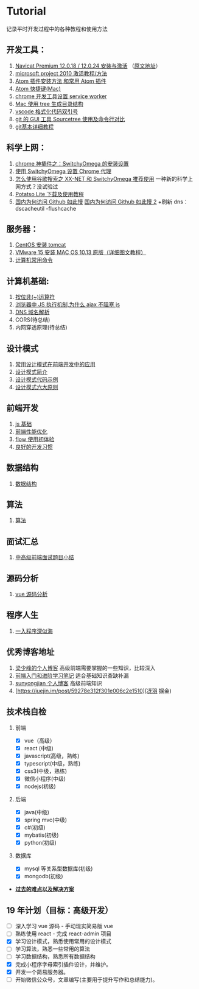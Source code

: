 # Tutorial

记录平时开发过程中的各种教程和使用方法

## 开发工具：

1. [Navicat Premium 12.0.18 / 12.0.24 安装与激活](./database/Navicat安装与激活.md) （[原文地址](https://www.jianshu.com/p/42a33b0dda9c "https://www.jianshu.com/p/42a33b0dda9c")）
2. [microsoft project 2010 激活教程/方法](https://jingyan.baidu.com/article/27fa73265206c446f9271f42.html)
3. [Atom 插件安装方法 和常用 Atom 插件](https://www.jianshu.com/p/d199561d3c31)
4. [Atom 快捷键(Mac)](http://www.rainyleo.com/2016/08/13/快捷键/)
5. [chrome 开发工具设置 service worker](https://developers.google.com/web/fundamentals/primers/service-workers/lifecycle#update_on_reload)
6. [Mac 使用 tree 生成目录结构](https://blog.csdn.net/qq673318522/article/details/53713903)
7. [vscode 格式化代码双引号](https://blog.csdn.net/grepets/article/details/88553606)
8. [git 的 GUI 工具 Sourcetree 使用及命令行对比](https://juejin.im/post/5b4d66125188251ace75ba27)
9. [git基本详细教程](http://www.codeceo.com/article/git-usage.html)

## 科学上网：

1. [chrome 神插件之：SwitchyOmega 的安装设置](https://www.cnblogs.com/LyndonMario/p/9326176.html)
2. [使用 SwitchyOmega 设置 Chrome 代理](https://blog.csdn.net/qq_31851531/article/details/78410146)
3. [怎么使用谷歌搜索之 XX-NET 和 SwitchyOmega 推荐使用](https://blog.csdn.net/csuzhaoqinghui/article/details/53391848) 一种新的科学上网方式？没试验过
4. [Potatso Lite 下载及使用教程](https://ssr.tools/125)
5. [国内为何访问 Github 如此慢](https://www.wangmaoxian.com/201808/%E5%9B%BD%E5%86%85%E4%B8%BA%E4%BD%95%E8%AE%BF%E9%97%AEGithub%E5%A6%82%E6%AD%A4%E6%85%A2/) [国内为何访问 Github 如此慢 2](https://juejin.im/post/5c42f94551882525a94e2945) +刷新 dns：dscacheutil -flushcache

## 服务器：

1. [CentOS 安装 tomcat](https://linuxize.com/post/how-to-install-tomcat-9-on-centos-7/)
2. [VMware 15 安装 MAC OS 10.13 原版（详细图文教程）](https://blog.csdn.net/ztx114/article/details/86133295)
3. [计算机常用命令](https://github.com/petsgre/tutorial/blob/master/notes/command.md)

## 计算机基础:

1. [按位非(~)运算符](https://www.cnblogs.com/moqiutao/p/6275483.html)
2. [浏览器中 JS 执行机制,为什么 ajax 不阻塞 js](https://juejin.im/post/5b0e84d0f265da08c86fa580)
3. [DNS 域名解析](https://juejin.im/entry/599109d46fb9a03c4c270f82)
4. CORS(待总结)
5. 内网穿透原理(待总结)

## 设计模式

1. [常用设计模式在前端开发中的应用](https://zhuanlan.zhihu.com/p/41423006)
2. [设计模式简介](https://www.runoob.com/design-pattern/design-pattern-intro.html)
3. [设计模式代码示例](./design_patterns)
4. [设计模式六大原则](http://www.uml.org.cn/sjms/201211023.asp)

## 前端开发

1. [js 基础](./前端开发)
2. [前端性能优化](./前端开发/前端性能优化.md)
3. [flow 使用初体验](https://github.com/petsgre/flow)
4. [良好的开发习惯](https://github.com/ryanmcdermott/clean-code-javascript)

## 数据结构

1. [数据结构](./数据结构)

## 算法

1. [算法](./算法)

## 面试汇总

1. [中高级前端面试题目小结](https://www.cnblogs.com/lguow/articles/9232577.html)

## 源码分析

1. [vue 源码分析](./源码分析/vue)

## 程序人生

1. [一入程序深似海](./程序人生/5.22.md)

## 优秀博客地址

1. [梁少峰的个人博客](https://github.com/youngwind/blog) 高级前端需要掌握的一些知识，比较深入
2. [前端入门和进阶学习笔记](https://github.com/qianguyihao/Web) 适合基础知识查缺补漏
3. [sunyongjian 个人博客](https://github.com/sunyongjian/blog) 高级前端知识
4. [https://juejin.im/post/59278e312f301e006c2e1510](冴羽 掘金)

## 技术栈自检

1. 前端

   - [x] vue（高级）
   - [x] react (中级)
   - [x] javascript(高级，熟练)
   - [x] typescript(中级，熟练)
   - [x] css3(中级，熟练)
   - [x] 微信小程序(中级)
   - [x] nodejs(初级)

2. 后端

   - [x] java(中级)
   - [x] spring mvc(中级)
   - [x] c#(初级)
   - [x] mybatis(初级)
   - [x] python(初级)
   
3. 数据库

   - [x] mysql 等关系型数据库(初级)
   - [x] mongodb(初级)

- [**过去的难点以及解决方案**](./项目难点及解决方案/README.md)

## 19 年计划（目标：高级开发）

- [ ] 深入学习 vue 源码 - 手动现实简易版 vue
- [ ] 熟练使用 react - 完成 react-admin 项目
- [x] 学习设计模式，熟悉使用常用的设计模式
- [ ] 学习算法，熟悉一些常用的算法
- [ ] 学习数据结构，熟悉所有数据结构
- [x] 完成小程序字母索引插件设计，并维护。
- [x] 开发一个简易服务器。
- [ ] 开始微信公众号，文章编写(主要用于提升写作和总结能力)。
